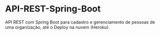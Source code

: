 # API-REST-Spring-Boot
API REST com Spring Boot para cadastro e gerenciamento de pessoas de uma organização, até o Deploy na nuvem (Heroku).

